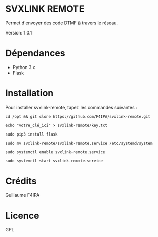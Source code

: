 # SVXLINK REMOTE

Permet d'envoyer des code DTMF à travers le réseau.

Version: 1.0.1


# Dépendances

- Python 3.x
- Flask

# Installation

Pour installer svxlink-remote, tapez les commandes suivantes :


`cd /opt && git clone https://github.com/F4IPA/svxlink-remote.git`

`echo "votre_clé_ici" > svxlink-remote/key.txt`

`sudo pip3 install flask`

`sudo mv svxlink-remote/svxlink-remote.service /etc/systemd/system`

`sudo systemctl enable svxlink-remote.service`

`sudo systemctl start svxlink-remote.service`


# Crédits

Guillaume F4IPA


# Licence

GPL